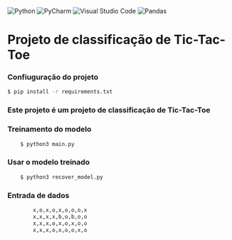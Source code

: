 ![Python](https://img.shields.io/badge/python-3670A0?style=for-the-badge&logo=python&logoColor=ffdd54)
![PyCharm](https://img.shields.io/badge/pycharm-143?style=for-the-badge&logo=pycharm&logoColor=black&color=black&labelColor=green)
![Visual Studio Code](https://img.shields.io/badge/Visual%20Studio%20Code-0078d7.svg?style=for-the-badge&logo=visual-studio-code&logoColor=white)
![Pandas](https://img.shields.io/badge/pandas-%23150458.svg?style=for-the-badge&logo=pandas&logoColor=white)

# Projeto de classificação de Tic-Tac-Toe

### Confiuguração do projeto
``` bash
$ pip install -r requirements.txt
```

### Este projeto é um projeto de classificação de Tic-Tac-Toe

### Treinamento do modelo
``` bash
    $ python3 main.py
```

### Usar  o modelo treinado
``` bash
    $ python3 recover_model.py
```
### Entrada de dados
``` bash
        x,o,x,o,x,o,o,o,x
        x,x,x,x,b,o,b,o,o
        x,x,x,o,x,o,x,o,o
        x,x,x,o,x,o,o,x,o
```

